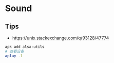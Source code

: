 # Sound

## Tips

* https://unix.stackexchange.com/q/93128/47774

```bash
apk add alsa-utils
# 查看设备
aplay -l
```
